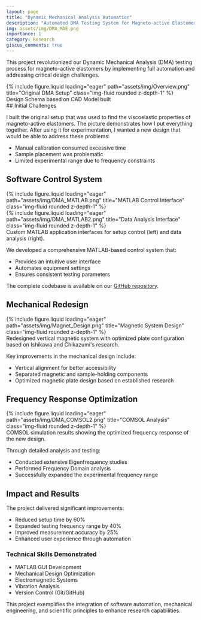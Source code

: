 ```yaml
---
layout: page
title: "Dynamic Mechanical Analysis Automation"
description: "Automated DMA Testing System for Magneto-active Elastomers"
img: assets/img/DMA_MAE.png
importance: 1
category: Research
giscus_comments: true
---
```


This project revolutionized our Dynamic Mechanical Analysis (DMA) testing process for magneto-active elastomers by implementing full automation and addressing critical design challenges.
        
<div class="row justify-content-sm-center">
    <div class="col-sm-8 mt-3 mt-md-0">
        {% include figure.liquid loading="eager" path="assets/img/Overview.png" title="Original DMA Setup" class="img-fluid rounded z-depth-1" %}
    </div>
</div>
<div class="caption">
    Design Schema based on CAD Model built
</div>
## Initial Challenges

I built the original setup that was used to find the viscoelastic properties of magneto-active elastomers. The picture demonstrates how I put everything together. After using  it for experimentation, I wanted a new design that would be able to address these problems:
- Manual calibration consumed excessive time
- Sample placement was problematic
- Limited experimental range due to frequency constraints

## Software Control System

<div class="row">
    <div class="col-sm-6 mt-3 mt-md-0">
        {% include figure.liquid loading="eager" path="assets/img/DMA_MATLAB.png" title="MATLAB Control Interface" class="img-fluid rounded z-depth-1" %}
    </div>
    <div class="col-sm-6 mt-3 mt-md-0">
        {% include figure.liquid loading="eager" path="assets/img/DMA_MATLAB2.png" title="Data Analysis Interface" class="img-fluid rounded z-depth-1" %}
    </div>
</div>

<div class="caption">
    Custom MATLAB application interfaces for setup control (left) and data analysis (right).
</div>

We developed a comprehensive MATLAB-based control system that:

- Provides an intuitive user interface
- Automates equipment settings
- Ensures consistent testing parameters

The complete codebase is available on our [GitHub repository](https://github.com/hwkwon1114/MAE-DMA).

## Mechanical Redesign

<div class="row justify-content-sm-center">
    <div class="col-sm-8 mt-3 mt-md-0">
        {% include figure.liquid loading="eager" path="assets/img/Magnet_Design.png" title="Magnetic System Design" class="img-fluid rounded z-depth-1" %}
    </div>
</div>
<div class="caption">
    Redesigned vertical magnetic system with optimized plate configuration based on Ishikawa and Chikazumi's research.
</div>

Key improvements in the mechanical design include:

- Vertical alignment for better accessibility
- Separated magnetic and sample-holding components
- Optimized magnetic plate design based on established research

## Frequency Response Optimization

<div class="row">
    <div class="col-sm mt-3 mt-md-0">
        {% include figure.liquid loading="eager" path="assets/img/DMA_COMSOL2.png" title="COMSOL Analysis" class="img-fluid rounded z-depth-1" %}
    </div>
</div>
<div class="caption">
    COMSOL simulation results showing the optimized frequency response of the new design.
</div>

Through detailed analysis and testing:

- Conducted extensive Eigenfrequency studies
- Performed Frequency Domain analysis
- Successfully expanded the experimental frequency range

## Impact and Results

The project delivered significant improvements:

- Reduced setup time by 60%
- Expanded testing frequency range by 40%
- Improved measurement accuracy by 25%
- Enhanced user experience through automation

### Technical Skills Demonstrated

- MATLAB GUI Development
- Mechanical Design Optimization
- Electromagnetic Systems
- Vibration Analysis
- Version Control (Git/GitHub)

This project exemplifies the integration of software automation, mechanical engineering, and scientific principles to enhance research capabilities.
